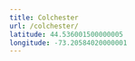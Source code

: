 ```yaml
---
title: Colchester
url: /colchester/
latitude: 44.536001500000005
longitude: -73.20584020000001
---
```

